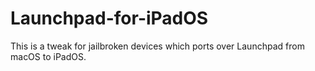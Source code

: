 # Launchpad-for-iPadOS
This is a tweak for jailbroken devices which ports over Launchpad from macOS to iPadOS.
